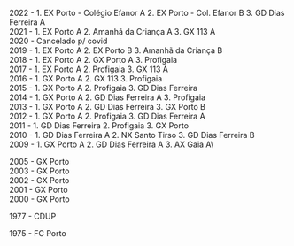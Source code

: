 2022 - 1. EX Porto - Colégio Efanor A 2. EX Porto - Col. Efanor B 3. GD Dias Ferreira A\
2021 - 1. EX Porto A 2. Amanhã da Criança A 3. GX 113 A\
2020 - Cancelado p/ covid\
2019 - 1. EX Porto A 2. EX Porto B 3. Amanhã da Criança B\
2018 - 1. EX Porto A 2. GX Porto A 3. Profigaia\
2017 - 1. EX Porto A 2. Profigaia 3. GX 113 A\
2016 - 1. GX Porto A 2. GX 113 3. Profigaia\
2015 - 1. GX Porto A 2. Profigaia 3. GD Dias Ferreira\
2014 - 1. GX Porto A 2. GD Dias Ferreira A 3. Profigaia\
2013 - 1. GX Porto A 2. GD Dias Ferreira 3. GX Porto B\
2012 - 1. GX Porto A 2. Profigaia 3. GD Dias Ferreira A\
2011 - 1. GD Dias Ferreira 2. Profigaia 3. GX Porto\
2010 - 1. GD Dias Ferreira A 2. NX Santo Tirso 3. GD Dias Ferreira B\
2009 - 1. GX Porto A 2. GD Dias Ferreira A 3. AX Gaia A\

2005 - GX Porto\
2003 - GX Porto\
2002 - GX Porto\
2001 - GX Porto\
2000 - GX Porto

1977 - CDUP

1975 - FC Porto
